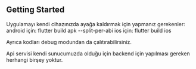 ## Getting Started

Uygulamayı kendi cihazınızda ayağa kaldırmak için yapmanız gerekenler:
android için: flutter build apk --split-per-abi
ios için: flutter build ios 

Ayrıca kodları debug modundan da çalıtırabilirsiniz. 

Api servisi kendi sunucumuzda olduğu için  backend için yapılması gereken herhangi birşey yoktur.



